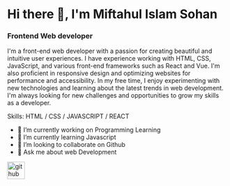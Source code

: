 <!-- ![Frontend Web developer ](https://arturssmirnovs.github.io/github-profile-readme-generator/images/banner.png) -->

# Hi there 👋, I'm Miftahul Islam Sohan
### Frontend Web developer 


I'm a front-end web developer with a passion for creating beautiful and intuitive user experiences. I have experience working with HTML, CSS, JavaScript, and various front-end frameworks such as React and Vue. I'm also proficient in responsive design and optimizing websites for performance and accessibility. In my free time, I enjoy experimenting with new technologies and learning about the latest trends in web development. I'm always looking for new challenges and opportunities to grow my skills as a developer.

Skills:   HTML / CSS / JAVASCRIPT / REACT

- 🔭 I’m currently working on Programming Learning 
- 🌱 I’m currently learning Javascript 
- 👯 I’m looking to collaborate on Github 
- 💬 Ask me about web Development 


[<img src='https://cdn.jsdelivr.net/npm/simple-icons@3.0.1/icons/github.svg' alt='github' height='40'>](https://github.com/https://github.com/Miftahulislam2001)  

